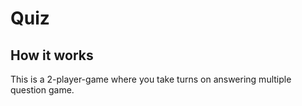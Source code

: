 # Quiz

## How it works

This is a 2-player-game where you take turns on answering multiple question game.
